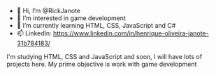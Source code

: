 - 👋 Hi, I’m @RickJanote
- 👀 I’m interested in game development
- 🌱 I’m currently learning HTML, CSS, JavaScript and C#
- 📫 LinkedIn: https://www.linkedin.com/in/henrique-oliveira-janote-31b784183/

I'm studying HTML, CSS and JavaScript and soon, I will have lots of projects here. My prime objective is work with game development

<!---
RickJanote/RickJanote is a ✨ special ✨ repository because its `README.md` (this file) appears on your GitHub profile.
You can click the Preview link to take a look at your changes.
--->
